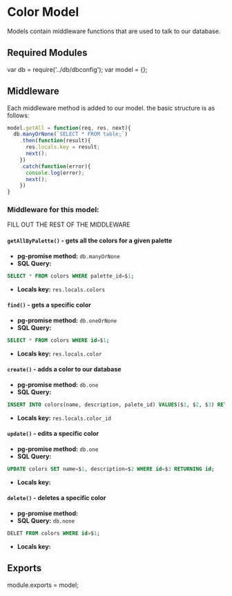 # Color Model
Models contain middleware functions that are used to talk to our database. 

## Required Modules 
var db = require('../db/dbconfig');
var model = {};

## Middleware
Each middleware method is added to our model. the basic structure is as follows:

```js
model.getAll = function(req, res, next){
  db.manyOrNone(`SELECT * FROM table;`)
    .then(function(result){
      res.locals.key = result;
      next();
    })
    .catch(function(error){
      console.log(error);
      next();
    })
}
```

### Middleware for this model:

FILL OUT THE REST OF THE MIDDLEWARE

#### `getAllByPalette()` - gets all the colors for a given palette 
- **pg-promise method:** `db.manyOrNone`
- **SQL Query:**
```sql 
SELECT * FROM colors WHERE palette_id=$1;
```
- **Locals key:** `res.locals.colors`
#### `find()` - gets a specific color
- **pg-promise method:** `db.oneOrNone`
- **SQL Query:**
```sql 
SELECT * FROM colors WHERE id=$1;
```
- **Locals key:** `res.locals.color`
#### `create()` - adds a color to our database
- **pg-promise method:** `db.one`
- **SQL Query:**
```sql 
INSERT INTO colors(name, description, palete_id) VALUES($1, $2, $3) RETURNING id;
```
- **Locals key:** `res.locals.color_id`
#### `update()` - edits a specific color
- **pg-promise method:** `db.one`
- **SQL Query:**
```sql 
UPDATE colors SET name=$1, description=$2 WHERE id=$3 RETURNING id;
```
- **Locals key:** 
#### `delete()` - deletes a specific color
- **pg-promise method:** 
- **SQL Query:** `db.none`
```sql 
DELET FROM colors WHERE id=$1;
```
- **Locals key:**  

## Exports
module.exports = model;